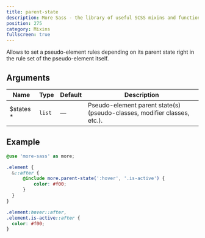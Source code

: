 ```yaml
---
title: parent-state
description: More Sass - the library of useful SCSS mixins and functions.
position: 275
category: Mixins
fullscreen: true
---
```


Allows to set a pseudo-element rules depending on its parent state right in the rule set of the pseudo-element itself.

## Arguments

| Name                                        | Type   | Default | Description                                                              |
|---------------------------------------------|--------|---------|--------------------------------------------------------------------------|
| $states <span class="text-red-600">*</span> | `list` | —       | Pseudo-element parent state(s) (pseudo-classes, modifier classes, etc.). |

## Example

<code-group>

  <code-block label="SCSS" active>

  ```scss
  @use 'more-sass' as more;

  .element {
  	&::after {
  		@include more.parent-state(':hover', '.is-active') {
  			color: #f00;
  		}
  	}
  }
  ```

  </code-block>

  <code-block label="Output">

  ```css
  .element:hover::after,
  .element.is-active::after {
  	color: #f00;
  }
  ```

  </code-block>

</code-group>
